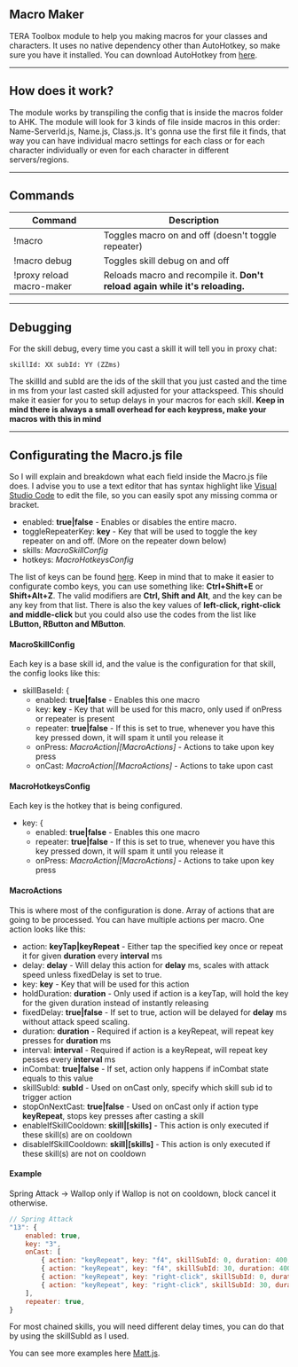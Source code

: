 ## Macro Maker

TERA Toolbox module to help you making macros for your classes and characters. It uses no native dependency other than AutoHotkey, so make sure you have it installed. You can download AutoHotkey from [here](https://www.autohotkey.com/).

---

## How does it work?

The module works by transpiling the config that is inside the macros folder to AHK. The module will look for 3 kinds of file inside macros in this order: Name-ServerId.js, Name.js, Class.js. It's gonna use the first file it finds, that way you can have individual macro settings for each class or for each character individually or even for each character in different servers/regions.

---

## Commands

| Command                    | Description         |
| -------------------------- |-------------------- |
| !macro                     | Toggles macro on and off (doesn't toggle repeater) |
| !macro debug               | Toggles skill debug on and off |
| !proxy reload macro-maker  | Reloads macro and recompile it. **Don't reload again while it's reloading.** |

---

## Debugging

For the skill debug, every time you cast a skill it will tell you in proxy chat:
```
skillId: XX subId: YY (ZZms)
```
The skillId and subId are the ids of the skill that you just casted and the time in ms from your last casted skill adjusted for your attackspeed. This should make it easier for you to setup delays in your macros for each skill.
**Keep in mind there is always a small overhead for each keypress, make your macros with this in mind**

---

## Configurating the Macro.js file

So I will explain and breakdown what each field inside the Macro.js file does. I advise you to use a text editor that has syntax highlight like [Visual Studio Code](https://code.visualstudio.com/) to edit the file, so you can easily spot any missing comma or bracket.

* enabled: **true|false** - Enables or disables the entire macro.
* toggleRepeaterKey: **key** - Key that will be used to toggle the key repeater on and off. (More on the repeater down below)
* skills: *MacroSkillConfig*
* hotkeys: *MacroHotkeysConfig*

The list of keys can be found [here](https://www.autohotkey.com/docs/KeyList.htm). Keep in mind that to make it easier to configurate combo keys, you can use something like: **Ctrl+Shift+E** or **Shift+Alt+Z**. The valid modifiers are **Ctrl, Shift and Alt**, and the key can be any key from that list. There is also the key values of **left-click, right-click and middle-click** but you could also use the codes from the list like **LButton, RButton and MButton**.

#### MacroSkillConfig

Each key is a base skill id, and the value is the configuration for that skill, the config looks like this:

* skillBaseId: {
    * enabled: **true|false** - Enables this one macro
    * key: **key** - Key that will be used for this macro, only used if onPress or repeater is present
    * repeater: **true|false** - If this is set to true, whenever you have this key pressed down, it will spam it until you release it
    * onPress: *MacroAction|[MacroActions]* - Actions to take upon key press
    * onCast: *MacroAction|[MacroActions]* - Actions to take upon cast

#### MacroHotkeysConfig

Each key is the hotkey that is being configured.

* key: {
    * enabled: **true|false** - Enables this one macro
    * repeater: **true|false** - If this is set to true, whenever you have this key pressed down, it will spam it until you release it
    * onPress: *MacroAction|[MacroActions]* - Actions to take upon key press

#### MacroActions

This is where most of the configuration is done.
Array of actions that are going to be processed. You can have multiple actions per macro. One action looks like this:

* action: **keyTap|keyRepeat** - Either tap the specified key once or repeat it for given **duration** every **interval** ms
* delay: **delay** - Will delay this action for **delay** ms, scales with attack speed unless fixedDelay is set to true.
* key: **key** - Key that will be used for this action
* holdDuration: **duration** - Only used if action is a keyTap, will hold the key for the given duration instead of instantly releasing
* fixedDelay: **true|false** - If set to true, action will be delayed for **delay** ms without attack speed scaling.
* duration: **duration** - Required if action is a keyRepeat, will repeat key presses for **duration** ms
* interval: **interval** - Required if action is a keyRepeat, will repeat key pesses every **interval** ms
* inCombat: **true|false** - If set, action only happens if inCombat state equals to this value
* skillSubId: **subId** - Used on onCast only, specify which skill sub id to trigger action
* stopOnNextCast: **true|false** - Used on onCast only if action type **keyRepeat**, stops key presses after casting a skill
* enableIfSkillCooldown: **skill|[skills]** - This action is only executed if these skill(s) are on cooldown
* disableIfSkillCooldown: **skill|[skills]** - This action is only executed if these skill(s) are not on cooldown

#### Example

Spring Attack -> Wallop only if Wallop is not on cooldown, block cancel it otherwise.

```JavaScript
// Spring Attack
"13": {
    enabled: true,
    key: "3",
    onCast: [
        { action: "keyRepeat", key: "f4", skillSubId: 0, duration: 400, interval: 50, delay: 1850, disableIfSkillCooldown: "25", stopOnNextCast: true },
        { action: "keyRepeat", key: "f4", skillSubId: 30, duration: 400, interval: 50, delay: 940, disableIfSkillCooldown: "25", stopOnNextCast: true },
        { action: "keyRepeat", key: "right-click", skillSubId: 0, duration: 400, interval: 50, delay: 1850, enableIfSkillCooldown: "25", stopOnNextCast: true },
        { action: "keyRepeat", key: "right-click", skillSubId: 30, duration: 400, interval: 50, delay: 940, enableIfSkillCooldown: "25", stopOnNextCast: true },
    ],
    repeater: true,
}
```
For most chained skills, you will need different delay times, you can do that by using the skillSubId as I used. 

You can see more examples here [Matt.js](https://github.com/Mkalo/macro-maker/blob/master/Matt.js).

